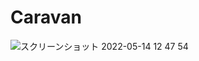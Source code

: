 # Caravan

![スクリーンショット 2022-05-14 12 47 54](https://user-images.githubusercontent.com/76556821/168409623-48ba447a-579c-4b97-8614-e9835bcf133d.png)
